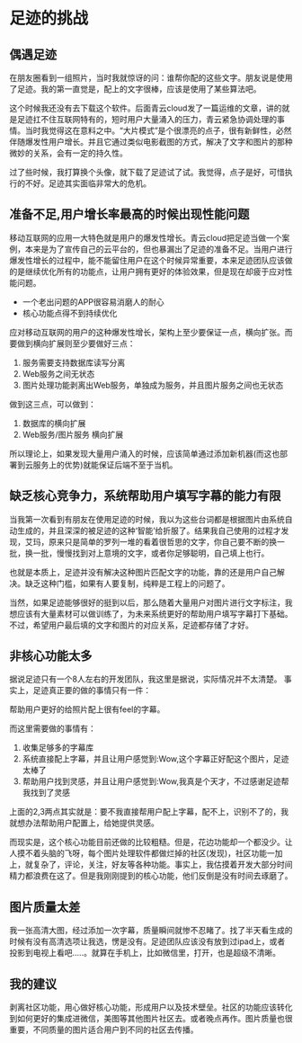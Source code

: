 


# 足迹的挑战


## 偶遇足迹

在朋友圈看到一组照片，当时我就惊讶的问：谁帮你配的这些文字。朋友说是使用了足迹。我的第一直觉是，配上的文字很棒，应该是使用了某些算法吧。

这个时候我还没有去下载这个软件。后面青云cloud发了一篇运维的文章，讲的就是足迹扛不住互联网特有的，短时用户大量涌入的压力，青云紧急协调处理的事情。当时我觉得这在意料之中。“大片模式”是个很漂亮的点子，很有新鲜性，必然伴随爆发性用户增长。并且它通过类似电影截图的方式，解决了文字和图片的那种微妙的关系，会有一定的持久性。

过了些时候，我打算换个头像，就下载了足迹试了试。我觉得，点子是好，可惜执行的不好。足迹其实面临非常大的危机。

## 准备不足,用户增长率最高的时候出现性能问题

移动互联网的应用一大特色就是用户的爆发性增长。青云cloud把足迹当做一个案例，本来是为了宣传自己的云平台的，但也暴漏出了足迹的准备不足。当用户进行爆发性增长的过程中，能不能留住用户在这个时候异常重要，本来足迹团队应该做的是继续优化所有的功能点，让用户拥有更好的体验效果，但是现在却疲于应对性能问题。


*  一个老出问题的APP很容易消磨人的耐心
* 核心功能点得不到持续优化

应对移动互联网的用户的这种爆发性增长，架构上至少要保证一点，横向扩张。而要做到横向扩展则至少要做好三点：

1. 服务需要支持数据库读写分离
2. Web服务之间无状态
3. 图片处理功能剥离出Web服务，单独成为服务，并且图片服务之间也无状态


做到这三点，可以做到：

1. 数据库的横向扩展
2. Web服务/图片服务 横向扩展

所以理论上，如果发现大量用户涌入的时候，应该简单通过添加新机器(而这也部署到云服务上的优势)就能保证后端不至于当机。

## 缺乏核心竞争力，系统帮助用户填写字幕的能力有限

当我第一次看到有朋友在使用足迹的时候，我以为这些台词都是根据图片由系统自动生成的，并且深深的被足迹的这种‘智能’给折服了。结果我自己使用的过程才发现，艾玛，原来只是简单的罗列一堆的看着很哲思的文字，你自己要不断的换一批，换一批，慢慢找到对上意境的文字，或者你足够聪明，自己填上也行。

也就是本质上，足迹并没有解决这种图片匹配文字的功能，靠的还是用户自己解决。缺乏这种门槛，如果有人要复制，纯粹是工程上的问题了。

当然，如果足迹能够很好的挺到以后，那么随着大量用户对图片进行文字标注，我想应该有大量素材可以做训练了，为未来系统更好的帮助用户填写字幕打下基础。不过，希望用户最后填的文字和图片的对应关系，足迹都存储了才好。


## 非核心功能太多

据说足迹只有一个8人左右的开发团队，我这里是据说，实际情况并不太清楚。  事实上，足迹真正要的做的事情只有一件：

帮助用户更好的给照片配上很有feel的字幕。

而这里需要做的事情有：

1. 收集足够多的字幕库
2. 系统直接配上字幕，并且让用户感觉到:Wow,这个字幕正好配这个图片，足迹太棒了
3. 帮助用户找到灵感，并且让用户感觉到:Wow,我真是个天才，不过感谢足迹帮我找到了灵感

上面的2,3两点其实就是：要不我直接帮用户配上字幕，配不上，识别不了的，我就想办法帮助用户配置上，给她提供灵感。

而现实是，这个核心功能目前还做的比较粗糙。但是，花边功能却一个都没少。让人摸不着头脑的飞呀，每个图片处理软件都做烂掉的社区(发现)，社区功能一加上，就复杂了，评论，关注，好友等各种功能。事实上，我估摸着开发大部分时间精力都浪费在这了。但是我刚刚提到的核心功能，他们反倒是没有时间去琢磨了。

## 图片质量太差

我一张高清大图，经过添加一次字幕，质量瞬间就惨不忍睹了。找了半天看生成的时候有没有高清选项让我选，愣是没有。足迹团队应该没有放到过ipad上，或者投影到电视上看吧.....。就算在手机上，比如微信里，打开，也是超级不清晰。


## 我的建议

剥离社区功能，用心做好核心功能，形成用户以及技术壁垒。社区的功能应该转化到如何更好的集成进微信，美图等其他图片社区去。或者晚点再作。图片质量也很重要，不同质量的图片适合用户到不同的社区去传播。




